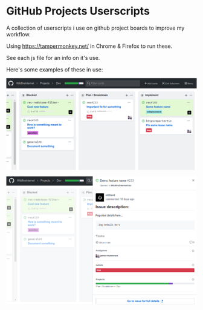 # GitHub Projects Userscripts
A collection of userscripts i use on github project boards to improve my workflow.

Using https://tampermonkey.net/ in Chrome & Firefox to run these.

See each js file for an info on it's use.

Here's some examples of these in use:

![Example of some changes such as column widths and card designs](./assets/column-widths-example.png)

![Example of card focus](./assets/focus-clicked-card.png)
